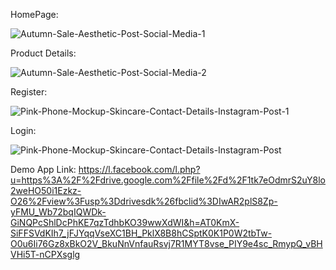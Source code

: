 HomePage:

<img src="https://i.ibb.co/YTGdQmk/Autumn-Sale-Aesthetic-Post-Social-Media-1.png" alt="Autumn-Sale-Aesthetic-Post-Social-Media-1" border="0">

Product Details:

<img src="https://i.ibb.co/kBDSdR6/Autumn-Sale-Aesthetic-Post-Social-Media-2.png" alt="Autumn-Sale-Aesthetic-Post-Social-Media-2" border="0">

Register:

<img src="https://i.ibb.co/PZ0HJJ2/Pink-Phone-Mockup-Skincare-Contact-Details-Instagram-Post-1.png" alt="Pink-Phone-Mockup-Skincare-Contact-Details-Instagram-Post-1" border="0">

Login:

<img src="https://i.ibb.co/Yc988f4/Pink-Phone-Mockup-Skincare-Contact-Details-Instagram-Post.png" alt="Pink-Phone-Mockup-Skincare-Contact-Details-Instagram-Post" border="0">


Demo App Link: https://l.facebook.com/l.php?u=https%3A%2F%2Fdrive.google.com%2Ffile%2Fd%2F1tk7eOdmrS2uY8lo2weHO50i1Ezkz-O26%2Fview%3Fusp%3Ddrivesdk%26fbclid%3DIwAR2plS8Zp-yFMU_Wb72bqIQWDk-GiNQPcShlDcPhKE7qzTdhbKO39wwXdWI&h=AT0KmX-SiFFSVdKIh7_jFJYqqVseXC1BH_PklX8B8hCSptK0K1P0W2tbTw-O0u6Ii76Gz8xBkO2V_BkuNnVnfauRsvj7R1MYT8vse_PIY9e4sc_RmypQ_vBHVHi5T-nCPXsglg
